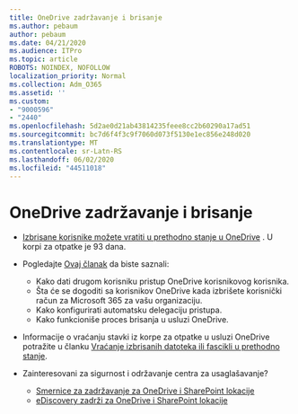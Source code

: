 ```yaml
---
title: OneDrive zadržavanje i brisanje
ms.author: pebaum
author: pebaum
ms.date: 04/21/2020
ms.audience: ITPro
ms.topic: article
ROBOTS: NOINDEX, NOFOLLOW
localization_priority: Normal
ms.collection: Adm_O365
ms.assetid: ''
ms.custom:
- "9000596"
- "2440"
ms.openlocfilehash: 5d2ae0d21ab43814235feee8cc2b60290a17ad51
ms.sourcegitcommit: bc7d6f4f3c9f7060d073f5130e1ec856e248d020
ms.translationtype: MT
ms.contentlocale: sr-Latn-RS
ms.lasthandoff: 06/02/2020
ms.locfileid: "44511018"
---
```

# <a name="onedrive-retention-and-deletion"></a>OneDrive zadržavanje i brisanje

- [Izbrisane korisnike možete vratiti u prethodno stanje u OneDrive](https://docs.microsoft.com/onedrive/restore-deleted-onedrive) . U korpi za otpatke je 93 dana.

- Pogledajte [Ovaj članak](https://docs.microsoft.com/onedrive/retention-and-deletion) da biste saznali:
    - Kako dati drugom korisniku pristup OneDrive korisnikovog korisnika.
    - Šta će se dogoditi sa korisnikov OneDrive kada izbrišete korisnički račun za Microsoft 365 za vašu organizaciju.
    - Kako konfigurirati automatsku delegaciju pristupa.
    - Kako funkcioniše proces brisanja u usluzi OneDrive.

- Informacije o vraćanju stavki iz korpe za otpatke u usluzi OneDrive potražite u članku [Vraćanje izbrisanih datoteka ili fascikli u prethodno stanje](https://support.office.com/article/949ada80-0026-4db3-a953-c99083e6a84f).

- Zainteresovani za sigurnost i održavanje centra za usaglašavanje?
    - [Smernice za zadržavanje za OneDrive i SharePoint lokacije](https://docs.microsoft.com/microsoft-365/compliance/retention-policies)
    - [eDiscovery zadrži za OneDrive i SharePoint lokacije](https://docs.microsoft.com/office365/securitycompliance/ediscovery-cases#step-4-place-content-locations-on-hold)
